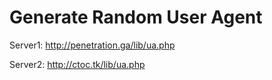 # Generate Random User Agent

Server1: http://penetration.ga/lib/ua.php

Server2: http://ctoc.tk/lib/ua.php


